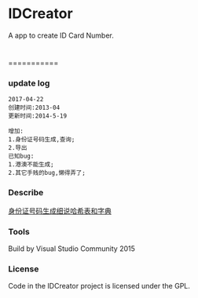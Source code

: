 # IDCreator
A app to create ID Card Number.
#
===========

### update log

```text
2017-04-22
创建时间:2013-04
更新时间:2014-5-19

增加:
1.身份证号码生成,查询;
2.导出
已知bug:
1.港澳不能生成;
2.其它手贱的bug,懒得弄了;
```

### Describe

[身份证号码生成细说哈希表和字典](https://blog.99diary.com/2013/07/22/身份证号码生成细说哈希表和字典/)

### Tools

Build by Visual Studio Community 2015

### License

Code in the IDCreator project is licensed under the GPL.


